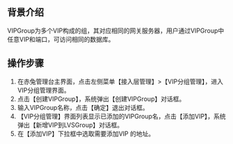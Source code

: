 ## 背景介绍
VIPGroup为多个VIP构成的组，其对应相同的网关服务器，用户通过VIPGroup中任意VIP和端口，可访问相同的数据库。
## 操作步骤
1. 在赤兔管理台主界面，点击左侧菜单【接入层管理】>【VIP分组管理】，进入VIP分组管理界面。
2. 点击【创建VIPGroup】，系统弹出【创建VIPGroup】对话框。
3. 输入VIPGroup名称，点击【确定】退出对话框。
4. 【VIP分组管理】界面列表显示已添加的VIPGroup名，点击【添加VIP】，系统弹出【新增VIP到LVSGroup】对话框。
5. 在【添加VIP】下拉框中选取需要添加VIP 的地址。
